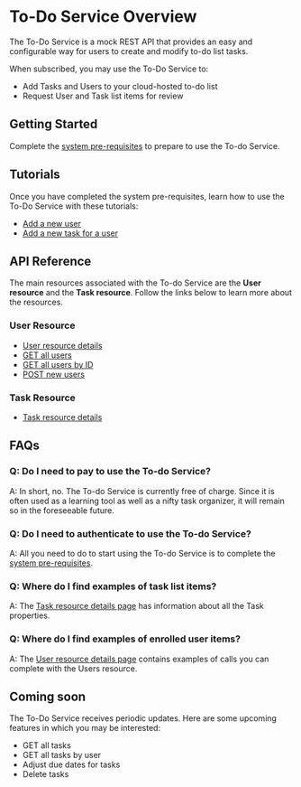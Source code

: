 # To-Do Service Overview
The To-Do Service is a mock REST API that provides an easy and configurable way for users to create and modify to-do list tasks.

When subscribed, you may use the To-Do Service to:

* Add Tasks and Users to your cloud-hosted to-do list
* Request User and Task list items for review

## Getting Started

Complete the [system pre-requisites](../before-you-start-a-tutorial.md) to prepare to use the To-do Service.

## Tutorials

Once you have completed the system pre-requisites, learn how to use the To-Do Service with these tutorials:

* [Add a new user](../tutorials/enroll-a-new-user.md)
* [Add a new task for a user](../tutorials/add-a-new-task.md)

## API Reference

The main resources associated with the To-do Service are the **User resource** and the **Task resource**. Follow the links below to learn more about the resources.

### User Resource

* [User resource details](../api/user.md)
* [GET all users](../api/users-get-all-users.md)
* [GET all users by ID](../api/users-get-user-by-id.md)
* [POST new users](../tutorials/enroll-a-new-user.md)

### Task Resource

* [Task resource details](../api/task.md)

## FAQs

### Q: Do I need to pay to use the To-do Service?

A: In short, no. The To-do Service is currently free of charge. Since it is often used as a learning tool as well as a nifty task organizer, it will remain so in the foreseeable future.

### Q: Do I need to authenticate to use the To-do Service?

A: All you need to do to start using the To-do Service is to complete the [system pre-requisites](../before-you-start-a-tutorial.md).

### Q: Where do I find examples of task list items?

A: The [Task resource details page](../api/task.md) has information about all the Task properties.

### Q: Where do I find examples of enrolled user items?

A: The [User resource details page](../api/user.md) contains examples of calls you can complete with the Users resource.

## Coming soon

The To-Do Service receives periodic updates. Here are some upcoming features in which you may be interested:

* GET all tasks
* GET all tasks by user
* Adjust due dates for tasks
* Delete tasks